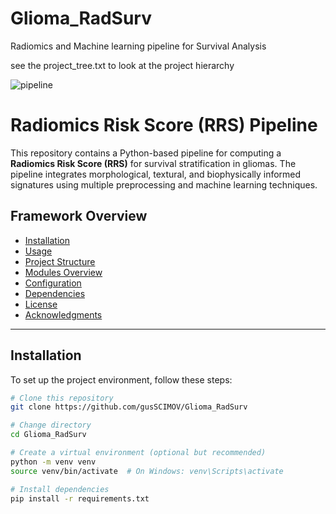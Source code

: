 # Glioma_RadSurv
Radiomics and Machine learning pipeline for Survival Analysis

see the project_tree.txt to look at the project hierarchy

![pipeline](https://github.com/user-attachments/assets/f1f9a3d6-74f8-4c35-9b7e-7cc9e63c0ac3)

# Radiomics Risk Score (RRS) Pipeline

This repository contains a Python-based pipeline for computing a **Radiomics Risk Score (RRS)** for survival stratification in gliomas. The pipeline integrates morphological, textural, and biophysically informed signatures using multiple preprocessing and machine learning techniques.

## **Framework Overview**
- [Installation](#installation)
- [Usage](#usage)
- [Project Structure](#project-structure)
- [Modules Overview](#modules-overview)
- [Configuration](#configuration)
- [Dependencies](#dependencies)
- [License](#license)
- [Acknowledgments](#acknowledgments)

---

## **Installation**
To set up the project environment, follow these steps:

```sh
# Clone this repository
git clone https://github.com/gusSCIMOV/Glioma_RadSurv

# Change directory
cd Glioma_RadSurv

# Create a virtual environment (optional but recommended)
python -m venv venv
source venv/bin/activate  # On Windows: venv\Scripts\activate

# Install dependencies
pip install -r requirements.txt

